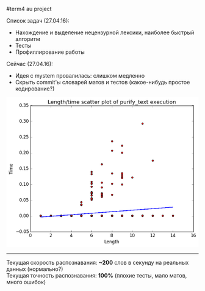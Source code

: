 #term4 au project

Список задач (27.04.16):

* Нахождение и выделение нецензурной лексики, наиболее быстрый алгоритм
* Тесты
* Профиллирование работы

Сейчас (27.04.16):

* Идея с mystem провалилась: слишком медленно
* Скрыть commit'ы словарей матов и тестов (какое-нибудь простое кодирование?)

![Граффик](src/test/resources/plots/length_time_plot.png "Граффик") <br />
<!--
![Граффик](src/test/resources/plots/length_number_plot.png "Граффик")
-->

***

Текущая скорость распознавания: **~200** слов в секунду на реальных данных (нормально?) <br />
Текущая точность распознавания: **100%** (плохие тесты, мало матов, много ошибок)





